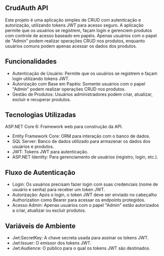 ## CrudAuth API

Este projeto é uma aplicação simples de CRUD com autenticação e autorização, utilizando tokens JWT para acesso seguro. A aplicação permite que os usuários se registrem, façam login e gerenciem produtos com controle de acesso baseado em papéis. Apenas usuários com o papel de "Admin" podem realizar operações CRUD nos produtos, enquanto usuários comuns podem apenas acessar os dados dos produtos.

## Funcionalidades
- Autenticação de Usuário: Permite que os usuários se registrem e façam login utilizando tokens JWT.
- Autorização com Base em Papéis: Somente usuários com o papel "Admin" podem realizar operações CRUD nos produtos.
- Gestão de Produtos: Usuários administradores podem criar, atualizar, excluir e recuperar produtos.

## Tecnologias Utilizadas
ASP.NET Core 6: Framework web para construção da API.
- Entity Framework Core: ORM para interação com o banco de dados.
- SQL Server: Banco de dados utilizado para armazenar os dados dos usuários e produtos.
- JWT: Tokens JWT para autenticação.
- ASP.NET Identity: Para gerenciamento de usuários (registro, login, etc.).

## Fluxo de Autenticação
- Login: Os usuários precisam fazer login com suas credenciais (nome de usuário e senha) para receber um token JWT.
- Autorização: Após o login, o token JWT deve ser enviado no cabeçalho Authorization como Bearer <token> para acessar os endpoints protegidos.
- Acesso Admin: Apenas usuários com o papel "Admin" estão autorizados a criar, atualizar ou excluir produtos.

## Variáveis de Ambiente
- Jwt:SecretKey: A chave secreta usada para assinar os tokens JWT.
- Jwt:Issuer: O emissor dos tokens JWT.
- Jwt:Audience: O público para o qual os tokens JWT são destinados.
